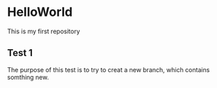 # HelloWorld
This is my first repository

## Test 1 
The purpose of this test is to try to creat a new branch, which contains somthing new.
